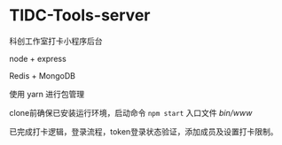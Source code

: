 # TIDC-Tools-server

科创工作室打卡小程序后台

node + express

Redis + MongoDB

使用 yarn 进行包管理

clone前确保已安装运行环境，启动命令 `npm start` 入口文件  *bin/www*

已完成打卡逻辑，登录流程，token登录状态验证，添加成员及设置打卡限制。